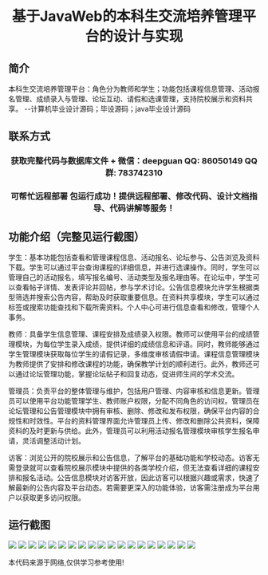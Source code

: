 <p><h1 align="center">基于JavaWeb的本科生交流培养管理平台的设计与实现</h1></p>

## 简介
本科生交流培养管理平台：角色分为教师和学生；功能包括课程信息管理、活动报名管理、成绩录入与管理、论坛互动、请假和选课管理，支持院校展示和资料共享。    --计算机毕业设计源码；毕设源码；java毕业设计源码


## 联系方式
<p><h3 align="center">获取完整代码与数据库文件 + 微信：deepguan QQ: 86050149 QQ群: 783742310</h3></p>
<p><h3 align="center">可帮忙远程部署 包运行成功！提供远程部署、修改代码、设计文档指导、代码讲解等服务！</h3></p>

## 功能介绍（完整见运行截图）
学生：基本功能包括查看和管理课程信息、活动报名、论坛参与、公告浏览及资料下载。学生可以通过平台查询课程的详细信息，并进行选课操作。同时，学生可以管理自己的活动报名，填写报名编号、活动类型及报名理由等。在论坛中，学生可以查看帖子详情、发表评论并回帖，参与学术讨论。公告信息模块允许学生根据类型筛选并搜索公告内容，帮助及时获取重要信息。在资料共享模块，学生可以通过标签或搜索功能查找和下载所需资料。个人中心可进行信息查看和修改，管理个人事务。

教师：具备学生信息管理、课程安排及成绩录入权限。教师可以使用平台的成绩管理模块，为每位学生录入成绩，提供详细的成绩信息和评语。同时，教师能够通过学生管理模块获取每位学生的请假记录，多维度审核请假申请。课程信息管理模块为教师提供了安排和修改课程的功能，确保教学计划的顺利进行。此外，教师还可以通过论坛管理功能，掌握论坛帖子和回复动态，促进师生间的学术交流。

管理员：负责平台的整体管理与维护，包括用户管理、内容审核和信息更新。管理员可以使用平台功能管理学生、教师账户权限，分配不同角色的访问权。管理员在论坛管理和公告管理模块中拥有审核、删除、修改和发布权限，确保平台内容的合规性和时效性。平台的资料管理界面允许管理员上传、修改和删除公共资料，保障资料的及时更新与供给。此外，管理员可以利用活动报名管理模块审核学生报名申请，灵活调整活动计划。

访客：浏览公开的院校展示和公告信息，了解平台的基础功能和学校动态。访客无需登录就可以查看院校展示模块中提供的各类学校介绍，但无法查看详细的课程安排和报名活动。公告信息模块对访客开放，因此访客可以根据兴趣或需求，快速了解最新的公告内容及平台动态。若需要更深入的功能体验，访客需注册成为平台用户以获取更多访问权限。


## 运行截图
![](https://bs-1329754181.cos.ap-shanghai.myqcloud.com/spring/JavaWebUndergraduateCommunicationTrainingManagementPlatformDesignAndImplementation/img/001.jpg)
![](https://bs-1329754181.cos.ap-shanghai.myqcloud.com/spring/JavaWebUndergraduateCommunicationTrainingManagementPlatformDesignAndImplementation/img/002.jpg)
![](https://bs-1329754181.cos.ap-shanghai.myqcloud.com/spring/JavaWebUndergraduateCommunicationTrainingManagementPlatformDesignAndImplementation/img/003.jpg)
![](https://bs-1329754181.cos.ap-shanghai.myqcloud.com/spring/JavaWebUndergraduateCommunicationTrainingManagementPlatformDesignAndImplementation/img/004.jpg)
![](https://bs-1329754181.cos.ap-shanghai.myqcloud.com/spring/JavaWebUndergraduateCommunicationTrainingManagementPlatformDesignAndImplementation/img/005.jpg)
![](https://bs-1329754181.cos.ap-shanghai.myqcloud.com/spring/JavaWebUndergraduateCommunicationTrainingManagementPlatformDesignAndImplementation/img/006.jpg)
![](https://bs-1329754181.cos.ap-shanghai.myqcloud.com/spring/JavaWebUndergraduateCommunicationTrainingManagementPlatformDesignAndImplementation/img/007.jpg)
![](https://bs-1329754181.cos.ap-shanghai.myqcloud.com/spring/JavaWebUndergraduateCommunicationTrainingManagementPlatformDesignAndImplementation/img/008.jpg)
![](https://bs-1329754181.cos.ap-shanghai.myqcloud.com/spring/JavaWebUndergraduateCommunicationTrainingManagementPlatformDesignAndImplementation/img/009.jpg)
![](https://bs-1329754181.cos.ap-shanghai.myqcloud.com/spring/JavaWebUndergraduateCommunicationTrainingManagementPlatformDesignAndImplementation/img/010.jpg)
![](https://bs-1329754181.cos.ap-shanghai.myqcloud.com/spring/JavaWebUndergraduateCommunicationTrainingManagementPlatformDesignAndImplementation/img/011.jpg)
![](https://bs-1329754181.cos.ap-shanghai.myqcloud.com/spring/JavaWebUndergraduateCommunicationTrainingManagementPlatformDesignAndImplementation/img/012.jpg)
![](https://bs-1329754181.cos.ap-shanghai.myqcloud.com/spring/JavaWebUndergraduateCommunicationTrainingManagementPlatformDesignAndImplementation/img/013.jpg)
![](https://bs-1329754181.cos.ap-shanghai.myqcloud.com/spring/JavaWebUndergraduateCommunicationTrainingManagementPlatformDesignAndImplementation/img/014.jpg)
![](https://bs-1329754181.cos.ap-shanghai.myqcloud.com/spring/JavaWebUndergraduateCommunicationTrainingManagementPlatformDesignAndImplementation/img/015.jpg)
![](https://bs-1329754181.cos.ap-shanghai.myqcloud.com/spring/JavaWebUndergraduateCommunicationTrainingManagementPlatformDesignAndImplementation/img/016.jpg)
![](https://bs-1329754181.cos.ap-shanghai.myqcloud.com/spring/JavaWebUndergraduateCommunicationTrainingManagementPlatformDesignAndImplementation/img/017.jpg)
![](https://bs-1329754181.cos.ap-shanghai.myqcloud.com/spring/JavaWebUndergraduateCommunicationTrainingManagementPlatformDesignAndImplementation/img/018.jpg)
![](https://bs-1329754181.cos.ap-shanghai.myqcloud.com/spring/JavaWebUndergraduateCommunicationTrainingManagementPlatformDesignAndImplementation/img/019.jpg)

<p>本代码来源于网络,仅供学习参考使用!</p>
